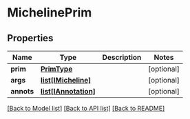# MichelinePrim

## Properties
Name | Type | Description | Notes
------------ | ------------- | ------------- | -------------
**prim** | [**PrimType**](PrimType.md) |  | [optional] 
**args** | [**list[IMicheline]**](IMicheline.md) |  | [optional] 
**annots** | [**list[IAnnotation]**](IAnnotation.md) |  | [optional] 

[[Back to Model list]](../README.md#documentation-for-models) [[Back to API list]](../README.md#documentation-for-api-endpoints) [[Back to README]](../README.md)

